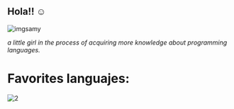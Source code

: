 ## Hola!! ☺
![imgsamy](https://user-images.githubusercontent.com/75511509/101268200-170dd700-3726-11eb-961e-163172ef1782.png)

_a little girl in the process of acquiring more knowledge about programming languages._

# Favorites languajes: 

![2](https://user-images.githubusercontent.com/75511509/101268418-22620200-3728-11eb-94bc-45f6ace4f309.png)

